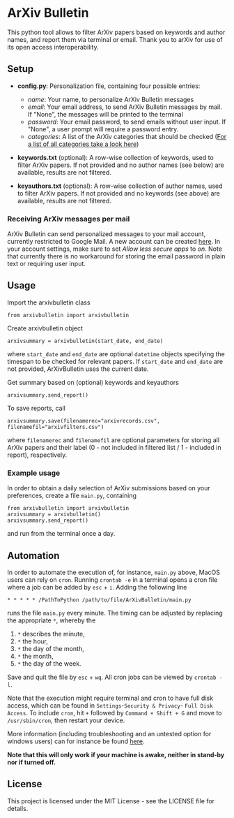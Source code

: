 # ArXiv Bulletin
This python tool allows to filter ArXiv papers based on keywords and author names, and report them via terminal or email. Thank you to arXiv for use of its open access interoperability.

## Setup

 - **config.py**: Personalization file, containing four possible entries:
	- *name*: Your name, to personalize ArXiv Bulletin messages
    - *email*: Your email address, to send ArXiv Bulletin messages by mail. If "None", the messages will be printed to the terminal
    - *password*: Your email password, to send emails without user input. If "None", a user prompt will require a password entry.
    - *categories*: A list of the ArXiv categories that should be checked ([For a list of all categories take a look here](https://arxiv.org/category_taxonomy))

 - **keywords.txt** (optional): A row-wise collection of keywords, used to filter ArXiv papers. If not provided and no author names (see below) are available, results are not filtered.
 - **keyauthors.txt** (optional): A row-wise collection of author names, used to filter ArXiv papers. If not provided and no keywords (see above) are available, results are not filtered.

### Receiving ArXiv messages per mail
ArXiv Bulletin can send personalized messages to your mail account, currently restricted to Google Mail. A new account can be created [here](https://accounts.google.com/signup). In your account settings, make sure to set *Allow less secure apps* to *on*. Note that currently there is no workaround for storing the email password in plain text or requiring user input.

## Usage

Import the arxivbulletin class
```
from arxivbulletin import arxivbulletin
```
Create arxivbulletin object
```
arxivsummary = arxivbulletin(start_date, end_date)
```
where `start_date` and `end_date` are optional `datetime` objects specifying the timespan to be checked for relevant papers. If `start_date` and `end_date` are not provided, ArXivBulletin uses the current date.

Get summary based on (optional) keywords and keyauthors

```
arxivsummary.send_report()
```
To save reports, call
```
arxivsummary.save(filenamerec="arxivrecords.csv", filenamefil="arxivfilters.csv")
```
where `filenamerec` and `filenamefil` are optional parameters for storing all ArXiv papers and their label (0 - not included in filtered list / 1 - included in report), respectively. 

### Example usage

In order to obtain a daily selection of ArXiv submissions based on your preferences, create a file `main.py`, containing
```
from arxivbulletin import arxivbulletin
arxivsummary = arxivbulletin()
arxivsummary.send_report()
```
and run from the terminal once a day.

## Automation
In order to automate the execution of, for instance, `main.py` above, MacOS users can rely on `cron`. Running `crontab -e` in a terminal opens a cron file where a job can be added by `esc` + `i`. Adding the following line

```
* * * * * /PathToPython /path/to/file/ArXivBulletin/main.py
```
runs the file `main.py` every minute. The timing can be adjusted by replacing the appropriate `*`, whereby the

1. `*` describes the minute,
2. `*` the hour,
3. `*` the day of the month,
4. `*` the month,
5. `*` the day of the week.

Save and quit the file by `esc` + `wq`. All cron jobs can be viewed by `crontab -l`.

Note that the execution might require terminal and cron to have full disk access, which can be found in `Settings`-`Security & Privacy`- `Full Disk Access`. To include `cron`, hit `+` followed by `Command + Shift + G` and move to `/usr/sbin/cron`, then restart your device.

More information (including troubleshooting and an untested option for windows users) can for instance be found [here](https://towardsdatascience.com/how-to-easily-automate-your-python-scripts-on-mac-and-windows-459388c9cc94).

**Note that this will only work if your machine is awake, neither in stand-by nor if turned off.** 

## License

This project is licensed under the MIT License - see the LICENSE file for details.

